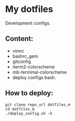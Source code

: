 # My dotfiles

Development configs. 

## Content:
* vimrc
* bashrc_gem
* gitconfig
* iterm2-colorscheme
* mb-terminal-colorscheme
* deploy configs bash.

## How to deploy:
```shell
git clone repo_url dotfiles_m
cd dotfiles_m
./deploy_config.sh -h
```
